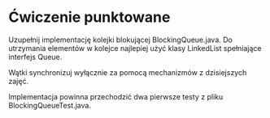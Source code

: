 # Ćwiczenie punktowane

Uzupełnij implementację kolejki blokującej BlockingQueue.java. Do utrzymania elementów w kolejce najlepiej użyć klasy LinkedList spełniające interfejs Queue.

Wątki synchronizuj wyłącznie za pomocą mechanizmów z dzisiejszych zajęć.

Implementacja powinna przechodzić dwa pierwsze testy z pliku BlockingQueueTest.java.
